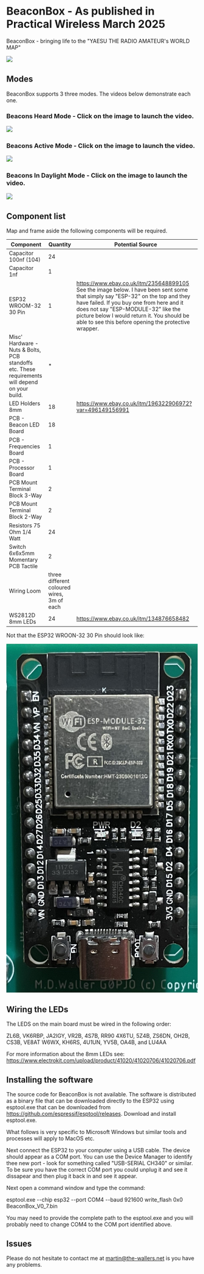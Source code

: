 # BeaconBox - As published in Practical Wireless March 2025

BeaconBox - bringing life to the "YAESU THE RADIO AMATEUR's WORLD MAP"

<img src="Pictures/Fig5.jpg?sanitize=true&raw=true" />

## Modes

BeaconBox supports 3 three modes. The videos below demonstrate each one. 

### Beacons Heard Mode - Click on the image to launch the video.

[![](https://i.ytimg.com/vi/FNRje14J34g/0.jpg)](https://www.youtube.com/watch?v=FNRje14J34g)

### Beacons Active Mode - Click on the image to launch the video.

[![](https://i.ytimg.com/vi/Vpn9oOLJUsw/0.jpg)](https://www.youtube.com/watch?v=Vpn9oOLJUsw)

### Beacons In Daylight Mode - Click on the image to launch the video.

[![](https://i.ytimg.com/vi/ngtQo7elz8o/0.jpg)](https://www.youtube.com/watch?v=ngtQo7elz8o)


## Component list

Map and frame aside the following components will be required.

| Component | Quantity | Potential Source
| -------- | ------- | --------------|
| Capacitor 100nf (104) | 24 |
| Capacitor 1nf | 1 |
| ESP32 WROOM-32 30 Pin | 1 | https://www.ebay.co.uk/itm/235648899105 See the image below. I have been sent some that simply say "ESP-32" on the top and they have failed. If you buy one from here and it does not say "ESP-MODULE-32" like the picture below I would return it. You should be able to see this before opening the protective wrapper.
| Misc' Hardware - Nuts & Bolts, PCB standoffs etc. These requirements will depend on your build. | * | 
| LED Holders 8mm | 18 | https://www.ebay.co.uk/itm/196322906972?var=496149156991
| PCB - Beacon LED Board | 18 |
| PCB - Frequencies Board | 1 |
| PCB - Processor Board | 1 |
| PCB Mount Terminal Block 3-Way | 2 |
| PCB Mount Terminal Block 2-Way | 2 | 
| Resistors 75 Ohm 1/4 Watt | 24 |
| Switch 6x6x5mm Momentary PCB Tactile | 2 |
| Wiring Loom | three different coloured wires, 3m of each | 
| WS2812D 8mm LEDs | 24 | https://www.ebay.co.uk/itm/134876658482

Not that the ESP32 WROON-32 30 Pin should look like:

<img src="Pictures/AsExpected.jpg?sanitize=true&raw=true" />

## Wiring the LEDs

The LEDS on the main board must be wired in the following order:

ZL6B, VK6RBP, JA2IGY, VR2B, 4S7B, RR90
4X6TU, 5Z4B, ZS6DN, OH2B, CS3B, VE8AT
W6WX, KH6RS, 4U1UN, YV5B, OA4B, and LU4AA

For more information about the 8mm LEDs see: https://www.electrokit.com/upload/product/41020/41020706/41020706.pdf

## Installing the software

The source code for BeaconBox is not available. The software is distributed as a binary file
that can be downloaded directly to the ESP32 using esptool.exe that can be downloaded 
from https://github.com/espressif/esptool/releases. Download and install esptool.exe.

What follows is very specific to Microsoft Windows but similar tools and processes will apply
to MacOS etc.

Next connect the ESP32 to your computer using a USB cable. The device should appear as a COM port. 
You can use the Device Manager to identify thee new port - look for something called "USB-SERIAL CH340"
or similar. To be sure you have the correct COM port you could unplug it and see it dissapear and 
then plug it back in and see it appear. 

Next open a command window and type the command:

esptool.exe --chip esp32 --port COM4 --baud 921600 write_flash 0x0 BeaconBox_V0_7.bin

You may need to provide the complete path to the esptool.exe and you will probably need
to change COM4 to the COM port identified above.

## Issues

Please do not hesitate to contact me at martin@the-wallers.net is you have any problems.